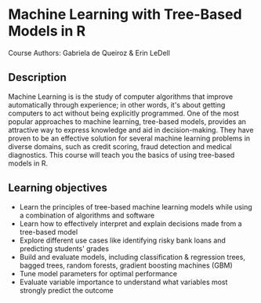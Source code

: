 # Machine Learning with Tree-Based Models in R

Course Authors: Gabriela de Queiroz & Erin LeDell

## Description

Machine Learning is is the study of computer algorithms that improve automatically through experience; in other words, it's about getting computers to act without being explicitly programmed. One of the most popular approaches to machine learning, tree-based models, provides an attractive way to express knowledge and aid in decision-making. They have proven to be an effective solution for several machine learning problems in diverse domains, such as credit scoring, fraud detection and medical diagnostics. This course will teach you the basics of using tree-based models in R.

## Learning objectives

- Learn the principles of tree-based machine learning models while using a combination of algorithms and software
- Learn how to effectively interpret and explain decisions made from a tree-based model
- Explore different use cases like identifying risky bank loans and predicting students' grades
- Build and evaluate models, including classification & regression trees, bagged trees, random forests, gradient boosting machines (GBM)
- Tune model parameters for optimal performance
- Evaluate variable importance to understand what variables most strongly predict the outcome
